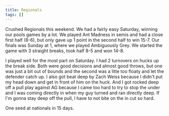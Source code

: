 ```yaml
---
title: Regionals
tags: []
---
```


Crushed Regionals this weekend. We had a fairly easy Saturday, winning our pools games by a lot. We played Ant Madness in semis and had a close first half (8-6), but only gave up 1 point in the second half to win 15-7. Our finals was Sunday at 1, where we played Ambiguously Grey. We started the game with 3 straight breaks, took half 8-5 and won 14-8.

I played well for the most part on Saturday. I had 2 turnovers on hucks up the break side. Both were good decisions and almost good throws, but one was just a bit out of bounds and the second was a litte too floaty and let the defender catch up. I also got beat deep by Zach Weiss because I didn't put my head down and get in front of him on the huck. And I got rocked deep off a pull play against AG because I came too hard to try to stop the under and I was coming directly in when my guy turned and ran directly deep. If I'm gonna stay deep off the pull, I have to not bite on the in cut so hard.

One seed at nationals in 15 days.
